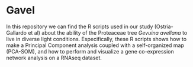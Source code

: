 # Gavel
In this repository we can find the R scripts used in our study (Ostria-Gallardo et al) about the ability of the Proteaceae tree _Gevuina avellana_ to live in diverse light conditions. Especifically, these R scripts shows how to make a Principal Component analysis coupled with a self-organized map (PCA-SOM), and how to perform and visualize a gene co-expression network analysis on a RNAseq dataset. 
